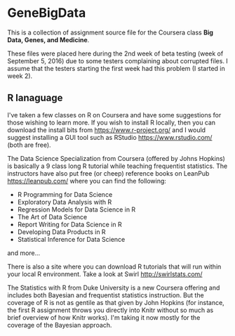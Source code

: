 # GeneBigData

This is a collection of assignment source file for the Coursera class __Big Data, Genes, and Medicine__.

These files were placed here during the 2nd week of beta testing (week of September 5, 2016) due to some testers complaining about corrupted files. I assume that the testers starting the first week had this problem (I started in week 2).

## R lanaguage 

I've taken a few classes on R on Coursera and have some suggestions for those wishing to learn more. If you wish to install R locally, then you can download the install bits from https://www.r-project.org/ and I would suggest installing a GUI tool such as RStudio https://www.rstudio.com/ (both are free).

The Data Science Specialization from Coursera (offered by Johns Hopkins) is basically a 9 class long R tutorial while teaching frequentist statistics. The instructors have also put free (or cheep) reference books on LeanPub https://leanpub.com/ where you can find the following:

* R Programming for Data Science
* Exploratory Data Analysis with R
* Regression Models for Data Science in R
* The Art of Data Science
* Report Writing for Data Science in R
* Developing Data Products in R
* Statistical Inference for Data Science

and more...

There is also a site where you can download R tutorials that will run within your local R environment. Take a look at Swirl http://swirlstats.com/

The Statistics with R from Duke University is a new Coursera offering and includes both Bayesian and frequentist statistics instruction. But the coverage of R is not as gentile as that given by John Hopkins (for instance, the first R assignment throws you directly into Knitr without so much as brief overview of how Knitr works). I'm taking it now mostly for the coverage of the Bayesian approach.